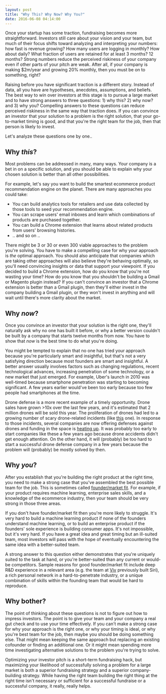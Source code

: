 ```yaml
---
layout: post
title: "Why This? Why Now? Why You?"
date: 2016-06-08 04:14:00
---
```

Once your startup has some traction, fundraising becomes more straightforward. Investors still care about your vision and your team, but much of their focus shifts toward analyzing and interpreting your numbers: how fast is revenue growing? How many users are logging in monthly? How about daily? What fraction of users are retained for at least 3 months? 12 months? Strong numbers reduce the perceived riskiness of your company even if other parts of your pitch are weak. After all, if your company is making $2m/year and growing 20% monthly, then you must be on to something, right?

Raising before you have significant traction is a different story. Instead of data, all you have are hypotheses, anecdotes, assumptions, and beliefs. The best way to win over investors at this stage is to pursue a large market and to have strong answers to three questions: 1) why this? 2) why now? and 3) why you? Compelling answers to these questions can reduce perceived riskiness in the same way that traction does. If you can convince an investor that your solution to a problem is the right solution, that your go-to-market timing is good, and that you're the right team for the job, then that person is likely to invest.

Let's analyze these questions one by one..

## Why *this*?
Most problems can be addressed in many, many ways. Your company is a bet in on a specific solution, and you should be able to explain why your chosen solution is better than all other possibilities.

For example, let's say you want to build the smartest ecommerce product recommendation engine on the planet. There are many approaches you could take:

- You can build analytics tools for retailers and use data collected by those tools to seed your recommendation engine.
- You can scrape users' email inboxes and learn which combinations of products are purchased together.
- You can build a Chrome extension that learns about related products from users' browsing histories.
- .. and so on ..

There might be 3 or 30 or even 300 viable approaches to the problem you're solving. You have to make a compelling case for why your approach is *the* optimal approach. You should also anticipate that companies which are taking other approaches will also believe they're behaving optimally, so you'll need convincing insights or data that support your viewpoint. If you decided to build a Chrome extension, how do you know that you're not wasting your time? How do you know that you shouldn't be building a Gmail or Magento plugin instead? If you can't convince an investor that a Chrome extension is better than a Gmail plugin, then they'll either invest in the company building a Gmail plugin, or they won't invest in anything and will wait until there's more clarity about the market.

## Why *now*?
Once you convince an investor that your solution is the right one, they'll naturally ask why no one has built it before, or why a better version couldn't be built by a company that starts twelve months from now. You have to show that *now* is the best time to do what you're doing.

You might be tempted to explain that no one has tried your approach because you're particularly smart and insightful, but that's not a very satisfying direction because most founders are smart and insightful. A better answer usually involves factors such as changing regulations, recent technological advances, increasing penetration of some technology, or a new market that just emerged. For example, Uber's launch in 2010 was well-timed because smartphone penetration was starting to becoming significant. A few years earlier would've been too early because too few people had smartphones at the time.

Drone defense is a more recent example of a timely opportunity. Drone sales have grown >10x over the last few years, and it's estimated that 2 million drones will be sold this year. The proliferation of drones had led to a growing number of scary drone-related incidents (like <a href="http://www.ibtimes.co.uk/deadly-drone-accident-dodged-by-world-champion-skier-marcel-hirscher-during-downhill-slalom-1534699" target="_blank">this</a> one). In response to those incidents, several companies are now offering defenses against drones and funding in the space is <a href="https://www.google.com/search?q=drone+security+site%3Atechcrunch.com&biw=1920&bih=925&source=lnt&tbs=cdr%3A1%2Ccd_min%3A2016%2Ccd_max%3A2016&tbm=" target="_blank">heating up</a>. It was probably too early to start companies like these a few years ago because drone accidents didn't get enough attention. On the other hand, it will (probably) be too hard to start a successful drone defense company in a few years because the problem will (probably) be mostly solved by then.

## Why *you*?  
After you establish that you're building the right product at the right time, you need to make a strong case that you've assembled the best possible team for the job. This is sometimes called <a href="http://cdixon.org/2011/06/20/foundermarket-fit/" target="_blank">founder/market fit</a>. For example, if your product requires machine learning, enterprise sales skills, and a knowledge of the ecommerce industry, then your team should be very strong in those three areas.

If you don't have founder/market fit then you're more likely to struggle. It's very hard to build a machine learning product if none of the founders understand machine learning, or to build an enterprise product if the founders' sole experience is building consumer apps. It's not impossible, but it's very hard. If you have a great idea and great timing but an ill-suited team, most investors will pass with the hope of eventually encountering the same idea with a better-suited team.

A strong answer to this question either demonstrates that you're uniquely suited to the task at hand, or you're better-suited than any current or would-be competitors. Sample reasons for good founder/market fit include deep R&D experience in a relevant area (e.g. the team at <a href="http://viv.ai/" target="_blank">Viv</a> previously built Siri), a rich personal network in a hard-to-penetrate industry, or a unique combination of skills within the founding team that would be hard to reproduce.

## Why bother?

The point of thinking about these questions is not to figure out how to impress investors. The point is to give your team and your company a real gut check and to use your time effectively. If you can't make a strong case for why your approach is the right one, or why your timing is ideal, or why you're best team for the job, then maybe you should be doing something else. That might mean keeping the same approach but replacing an existing cofounder or finding an additional one. Or it might mean spending more time investigating alternative solutions to the problem you're trying to solve.

Optimizing your investor pitch is a short-term fundraising hack, but maximizing your likelihood of successfully solving a problem for a large market is both a superior fundraising strategy and a superior company-building strategy. While having the right team building the right thing at the right time isn't necessary or sufficient for a successful fundraise or a successful company, it really, really helps.
